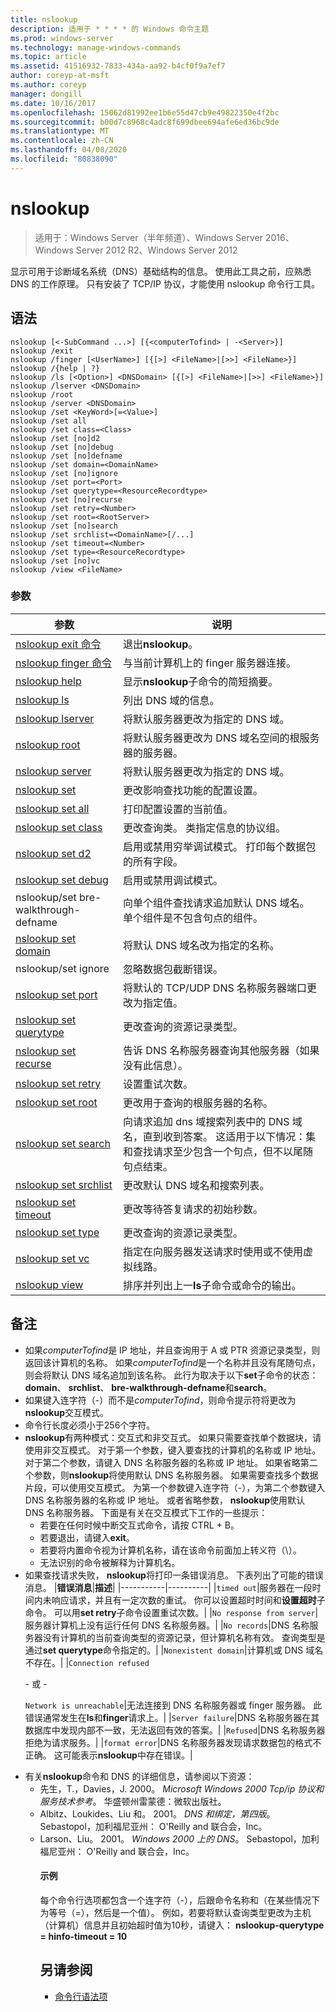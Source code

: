 ```yaml
---
title: nslookup
description: 适用于 * * * * 的 Windows 命令主题
ms.prod: windows-server
ms.technology: manage-windows-commands
ms.topic: article
ms.assetid: 41516932-7833-434a-aa92-b4cf0f9a7ef7
author: coreyp-at-msft
ms.author: coreyp
manager: dongill
ms.date: 10/16/2017
ms.openlocfilehash: 15062d81992ee1b6e55d47cb9e49822350e4f2bc
ms.sourcegitcommit: b00d7c8968c4adc8f699dbee694afe6ed36bc9de
ms.translationtype: MT
ms.contentlocale: zh-CN
ms.lasthandoff: 04/08/2020
ms.locfileid: "80838090"
---
```

# <a name="nslookup"></a>nslookup

>适用于：Windows Server（半年频道）、Windows Server 2016、Windows Server 2012 R2、Windows Server 2012

显示可用于诊断域名系统（DNS）基础结构的信息。 使用此工具之前，应熟悉 DNS 的工作原理。 只有安装了 TCP/IP 协议，才能使用 nslookup 命令行工具。
## <a name="syntax"></a>语法

```
nslookup [<-SubCommand ...>] [{<computerTofind> | -<Server>}]
nslookup /exit
nslookup /finger [<UserName>] [{[>] <FileName>|[>>] <FileName>}]
nslookup /{help | ?}
nslookup /ls [<Option>] <DNSDomain> [{[>] <FileName>|[>>] <FileName>}]
nslookup /lserver <DNSDomain> 
nslookup /root 
nslookup /server <DNSDomain>
nslookup /set <KeyWord>[=<Value>]
nslookup /set all 
nslookup /set class=<Class>
nslookup /set [no]d2
nslookup /set [no]debug
nslookup /set [no]defname
nslookup /set domain=<DomainName>
nslookup /set [no]ignore
nslookup /set port=<Port>
nslookup /set querytype=<ResourceRecordtype>
nslookup /set [no]recurse
nslookup /set retry=<Number>
nslookup /set root=<RootServer>
nslookup /set [no]search
nslookup /set srchlist=<DomainName>[/...]
nslookup /set timeout=<Number>
nslookup /set type=<ResourceRecordtype>
nslookup /set [no]vc
nslookup /view <FileName>
```

### <a name="parameters"></a>参数

|                       参数                       |                                                                                                         说明                                                                                                         |
|-------------------------------------------------------|-----------------------------------------------------------------------------------------------------------------------------------------------------------------------------------------------------------------------------|
|   [nslookup exit 命令](nslookup-exit-command.md)   |                                                                                                     退出**nslookup**。                                                                                                     |
| [nslookup finger 命令](nslookup-finger-command.md) |                                                                                  与当前计算机上的 finger 服务器连接。                                                                                   |
|           [nslookup help](nslookup-help.md)           |                                                                                    显示**nslookup**子命令的简短摘要。                                                                                    |
|             [nslookup ls](nslookup-ls.md)             |                                                                                             列出 DNS 域的信息。                                                                                             |
|        [nslookup lserver](nslookup-lserver.md)        |                                                                                   将默认服务器更改为指定的 DNS 域。                                                                                   |
|           [nslookup root](nslookup-root.md)           |                                                                     将默认服务器更改为 DNS 域名空间的根服务器的服务器。                                                                     |
|         [nslookup server](nslookup-server.md)         |                                                                                   将默认服务器更改为指定的 DNS 域。                                                                                   |
|            [nslookup set](nslookup-set.md)            |                                                                              更改影响查找功能的配置设置。                                                                               |
|        [nslookup set all](nslookup-set-all.md)        |                                                                                  打印配置设置的当前值。                                                                                   |
|      [nslookup set class](nslookup-set-class.md)      |                                                                     更改查询类。 类指定信息的协议组。                                                                     |
|         [nslookup set d2](nslookup-set-d2.md)         |                                                                     启用或禁用穷举调试模式。 打印每个数据包的所有字段。                                                                      |
|      [nslookup set debug](nslookup-set-debug.md)      |                                                                                               启用或禁用调试模式。                                                                                               |
|                 nslookup/set bre-walkthrough-defname                 |                                            向单个组件查找请求追加默认 DNS 域名。 单个组件是不包含句点的组件。                                            |
|     [nslookup set domain](nslookup-set-domain.md)     |                                                                                 将默认 DNS 域名改为指定的名称。                                                                                  |
|                 nslookup/set ignore                  |                                                                                              忽略数据包截断错误。                                                                                              |
|       [nslookup set port](nslookup-set-port.md)       |                                                                          将默认的 TCP/UDP DNS 名称服务器端口更改为指定值。                                                                           |
|  [nslookup set querytype](nslookup-set-querytype.md)  |                                                                                       更改查询的资源记录类型。                                                                                       |
|    [nslookup set recurse](nslookup-set-recurse.md)    |                                                                    告诉 DNS 名称服务器查询其他服务器（如果没有此信息）。                                                                    |
|      [nslookup set retry](nslookup-set-retry.md)      |                                                                                                 设置重试次数。                                                                                                 |
|       [nslookup set root](nslookup-set-root.md)       |                                                                                    更改用于查询的根服务器的名称。                                                                                    |
|     [nslookup set search](nslookup-set-search.md)     | 向请求追加 dns 域搜索列表中的 DNS 域名，直到收到答案。 这适用于以下情况：集和查找请求至少包含一个句点，但不以尾随句点结束。 |
|   [nslookup set srchlist](nslookup-set-srchlist.md)   |                                                                                    更改默认 DNS 域名和搜索列表。                                                                                     |
|    [nslookup set timeout](nslookup-set-timeout.md)    |                                                                           更改等待答复请求的初始秒数。                                                                           |
|       [nslookup set type](nslookup-set-type.md)       |                                                                                       更改查询的资源记录类型。                                                                                       |
|         [nslookup set vc](nslookup-set-vc.md)         |                                                                     指定在向服务器发送请求时使用或不使用虚拟线路。                                                                      |
|           [nslookup view](nslookup-view.md)           |                                                                          排序并列出上一**ls**子命令或命令的输出。                                                                          |

## <a name="remarks"></a>备注
- 如果*computerTofind*是 IP 地址，并且查询用于 A 或 PTR 资源记录类型，则返回该计算机的名称。 如果*computerTofind*是一个名称并且没有尾随句点，则会将默认 DNS 域名追加到该名称。 此行为取决于以下**set**子命令的状态： **domain**、 **srchlist**、 **bre-walkthrough-defname**和**search**。
- 如果键入连字符（-）而不是*computerTofind*，则命令提示符将更改为**nslookup**交互模式。
- 命令行长度必须小于256个字符。
- **nslookup**有两种模式：交互式和非交互式。
  如果只需要查找单个数据块，请使用非交互模式。 对于第一个参数，键入要查找的计算机的名称或 IP 地址。 对于第二个参数，请键入 DNS 名称服务器的名称或 IP 地址。 如果省略第二个参数，则**nslookup**将使用默认 DNS 名称服务器。
  如果需要查找多个数据片段，可以使用交互模式。 为第一个参数键入连字符（-），为第二个参数键入 DNS 名称服务器的名称或 IP 地址。 或者省略参数， **nslookup**使用默认 DNS 名称服务器。 下面是有关在交互模式下工作的一些提示：
  -   若要在任何时候中断交互式命令，请按 CTRL + B。
  -   若要退出，请键入**exit**。
  -   若要将内置命令视为计算机名称，请在该命令前面加上转义符（\\）。
  -   无法识别的命令被解释为计算机名。
- 如果查找请求失败， **nslookup**将打印一条错误消息。 下表列出了可能的错误消息。
  |**错误消息**|**描述**|
  |-----------|----------|
  |`timed out`|服务器在一段时间内未响应请求，并且有一定次数的重试。 你可以设置超时时间和**设置超时**子命令。 可以用**set retry**子命令设置重试次数。|
  |`No response from server`|服务器计算机上没有运行任何 DNS 名称服务器。|
  |`No records`|DNS 名称服务器没有计算机的当前查询类型的资源记录，但计算机名称有效。 查询类型是通过**set querytype**命令指定的。|
  |`Nonexistent domain`|计算机或 DNS 域名不存在。|
  |`Connection refused`<p>\- 或 -<p>`Network is unreachable`|无法连接到 DNS 名称服务器或 finger 服务器。 此错误通常发生在**ls**和**finger**请求上。|
  |`Server failure`|DNS 名称服务器在其数据库中发现内部不一致，无法返回有效的答案。|
  |`Refused`|DNS 名称服务器拒绝为请求服务。|
  |`format error`|DNS 名称服务器发现请求数据包的格式不正确。 这可能表示**nslookup**中存在错误。|
- 有关**nslookup**命令和 DNS 的详细信息，请参阅以下资源：
  - 先生，T.，Davies，J. 2000。 *Microsoft Windows 2000 Tcp/ip 协议和服务技术参考*。 华盛顿州雷蒙德：微软出版社。
  - Albitz、Loukides、Liu 和。 2001。 *DNS 和绑定，第四版*。 Sebastopol，加利福尼亚州： O'Reilly and 联合会，Inc。
  - Larson、Liu。 2001。 *Windows 2000 上的 DNS*。 Sebastopol，加利福尼亚州： O'Reilly and 联合会，Inc。
    #### <a name="examples"></a>示例
    每个命令行选项都包含一个连字符（-），后跟命令名称和（在某些情况下为等号（=），然后是一个值）。 例如，若要将默认查询类型更改为主机（计算机）信息并且初始超时值为10秒，请键入： **nslookup-querytype = hinfo-timeout = 10**
    ## <a name="see-also"></a>另请参阅
    - [命令行语法项](command-line-syntax-key.md)
